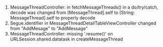 1. MessageThreadController: in fetchMessageThreads() in a do/try/catch, decode was changed from [MessageThread].self to [String: MessageThread].self to properly decode
2. Segue.identifier in MessageThreadDetailTableViewController changed from "AddMesage" to "AddMessage"
3. MessageThreadController: missing '.resume()' on URLSession.shared.datatask in createMessageThread
